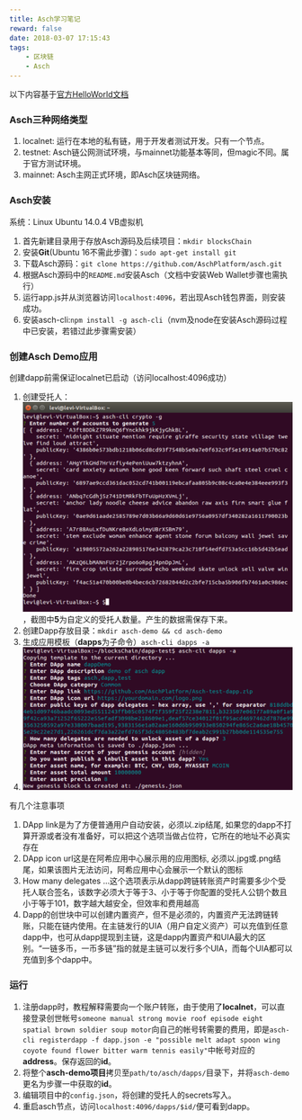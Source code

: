 ```yaml
---
title: Asch学习笔记
reward: false
date: 2018-03-07 17:15:43
tags:
	- 区块链
	- Asch
---
```


以下内容基于[官方HelloWorld文档](https://github.com/AschPlatform/asch/blob/master/docs/dapp_docs/1_hello.md)

### Asch三种网络类型
1. localnet: 运行在本地的私有链，用于开发者测试开发。只有一个节点。
2. testnet: Asch链公网测试环境，与mainnet功能基本等同，但magic不同。属于官方测试环境。
3. mainnet: Asch主网正式环境，即Asch区块链网络。

### Asch安装
系统：Linux Ubuntu 14.0.4 VB虚拟机  

1. 首先新建目录用于存放Asch源码及后续项目：`mkdir blocksChain`
2. 安装**Git**(Ubuntu 16不需此步骤)：`sudo apt-get install git`
3. 下载Asch源码：`git clone https://github.com/AschPlatform/asch.git`
4. 根据Asch源码中的`README.md`安装Asch（文档中安装Web Wallet步骤也需执行）
5. 运行app.js并从浏览器访问`localhost:4096`，若出现Asch钱包界面，则安装成功。
6. 安装asch-cli:`npm install -g asch-cli`（nvm及node在安装Asch源码过程中已安装，若错过此步骤需安装）

### 创建Asch Demo应用
创建dapp前需保证localnet已启动（访问localhost:4096成功）  

1. 创建受托人： ![](../imgs/Asch学习笔记（一）.png)，截图中**5**为自定义的受托人数量。产生的数据需保存下来。  
2. 创建Dapp存放目录：`mkdir asch-demo && cd asch-demo`
3. 生成应用模板（**dapps**为子命令）`asch-cli dapps -a`  
4. ![](../imgs/asch学习笔记（二）.png)

有几个注意事项

1. DApp link是为了方便普通用户自动安装，必须以.zip结尾, 如果您的dapp不打算开源或者没有准备好，可以把这个选项当做占位符，它所在的地址不必真实存在
2. DApp icon url这是在阿希应用中心展示用的应用图标, 必须以.jpg或.png结尾，如果该图片无法访问，阿希应用中心会展示一个默认的图标
3. How many delegates ...这个选项表示从dapp跨链转账资产时需要多少个受托人联合签名，该数字必须大于等于3、小于等于你配置的受托人公钥个数且小于等于101，数字越大越安全，但效率和费用越高
4. Dapp的创世块中可以创建内置资产，但不是必须的，内置资产无法跨链转账，只能在链内使用。在主链发行的UIA（用户自定义资产）可以充值到任意dapp中，也可从dapp提现到主链，这是dapp内置资产和UIA最大的区别。“一链多币，一币多链”指的就是主链可以发行多个UIA，而每个UIA都可以充值到多个dapp中。

### 运行

1. 注册dapp时，教程解释需要向一个账户转账，由于使用了**localnet**，可以直接登录创世帐号`someone manual strong movie roof episode eight spatial brown soldier soup motor`向自己的帐号转需要的费用，即是`asch-cli registerdapp -f dapp.json -e "possible melt adapt spoon wing coyote found flower bitter warm tennis easily"`中帐号对应的**address**。保存返回的**id**。
2. 将整个**asch-demo项目**拷贝至`path/to/asch/dapps/`目录下，并将`asch-demo`更名为步骤一中获取的**id**。
3. 编辑项目中的`config.json`，将创建的受托人的secrets写入。
4. 重启asch节点，访问`localhost:4096/dapps/$id/`便可看到dapp。